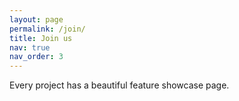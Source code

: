 ```yaml
---
layout: page
permalink: /join/
title: Join us
nav: true
nav_order: 3
---
```


Every project has a beautiful feature showcase page.